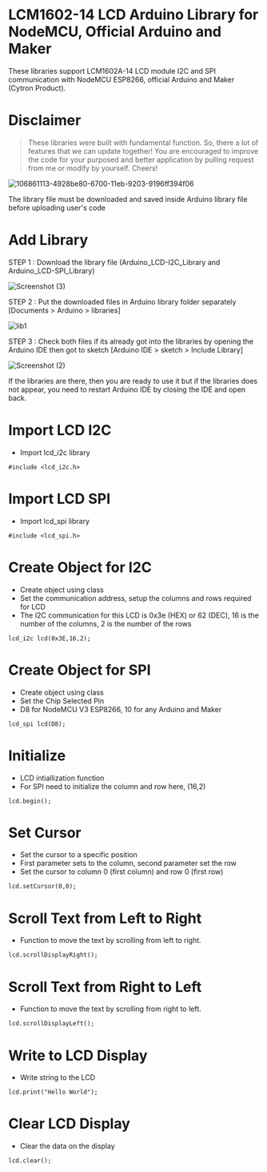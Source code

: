 # LCM1602-14 LCD Arduino Library for NodeMCU, Official Arduino and Maker
These libraries support LCM1602A-14 LCD module I2C and SPI communication with NodeMCU ESP8266, official Arduino and Maker (Cytron Product).

# Disclaimer
> These libraries were built with fundamental function. So, there a lot of features that we can update together! You are encouraged to improve the code for your purposed and better application by pulling request from me or modify by yourself. Cheers!

![106861113-4928be80-6700-11eb-9203-9196ff394f06](https://user-images.githubusercontent.com/80098610/111902161-f2403400-8a76-11eb-9730-570ecfd3ff88.PNG)

The library file must be downloaded and saved inside Arduino library file before uploading user's code

# Add Library 
STEP 1 : Download the library file (Arduino_LCD-I2C_Library and Arduino_LCD-SPI_Library)

![Screenshot (3)](https://user-images.githubusercontent.com/80098610/111926910-b2666480-8ae9-11eb-8dfc-b427a511f624.png)

STEP 2 : Put the downloaded files in Arduino library folder separately [Documents > Arduino > libraries]

![lib1](https://user-images.githubusercontent.com/80098610/111907497-91255a00-8a90-11eb-8677-df6ff2abc415.PNG)

STEP 3 : Check both files if its already got into the libraries by opening the Arduino IDE then got to sketch [Arduino IDE > sketch > Include Library]

![Screenshot (2)](https://user-images.githubusercontent.com/80098610/111908016-92578680-8a92-11eb-9e39-bbd0aeb02756.png)

If the libraries are there, then you are ready to use it but if the libraries does not appear, you need to restart Arduino IDE by closing the IDE and open back.

# Import LCD I2C
- Import lcd_i2c library

```
#include <lcd_i2c.h>
```

# Import LCD SPI
- Import lcd_spi library

```
#include <lcd_spi.h>
```

# Create Object for I2C
- Create object using class
- Set the communication address, setup the columns and rows required for LCD
- The I2C communication for this LCD is 0x3e (HEX) or 62 (DEC), 16 is the number of the columns, 2 is the number of the rows

```
lcd_i2c lcd(0x3E,16,2);
```

# Create Object for SPI
- Create object using class
- Set the Chip Selected Pin
- D8 for NodeMCU V3 ESP8266, 10 for any Arduino and Maker

```
lcd_spi lcd(D8);
```

# Initialize
- LCD intiallization function
- For SPI need to initialize the column and row here, (16,2)

```
lcd.begin();
```

# Set Cursor
- Set the cursor to a specific position
- First parameter sets to the column, second parameter set the row
- Set the cursor to column 0 (first column) and row 0 (first row)

```
lcd.setCursor(0,0);
```

# Scroll Text from Left to Right
- Function to move the text by scrolling from left to right.

```
lcd.scrollDisplayRight();
```

# Scroll Text from Right to Left
- Function to move the text by scrolling from right to left.

```
lcd.scrollDisplayLeft();
```

# Write to LCD Display
- Write string to the LCD

```
lcd.print("Hello World");
```

# Clear LCD Display
- Clear the data on the display

```
lcd.clear();
``` 
